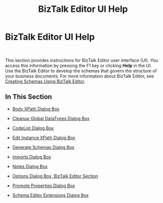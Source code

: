 ﻿---
title: BizTalk Editor UI Help
TOCTitle: BizTalk Editor UI Help
ms:assetid: 7ea2b812-8b81-4705-8370-2b4aa6b7cbb8
ms:mtpsurl: https://msdn.microsoft.com/library/Aa561034(v=BTS.80)
ms:contentKeyID: 51529224
ms.date: 08/30/2017
mtps_version: v=BTS.80
f1_keywords:
- bts10.editor.ui.help
---

# BizTalk Editor UI Help

 

This section provides instructions for BizTalk Editor user interface (UI). You access this information by pressing the F1 key or clicking **Help** in the UI. Use the BizTalk Editor to develop the schemas that govern the structure of your business documents. For more information about BizTalk Editor, see [Creating Schemas Using BizTalk Editor](https://msdn.microsoft.com/library/aa546812\(v=bts.80\)).

## In This Section

  - [Body XPath Dialog Box](body-xpath-dialog-box.md)

  - [Cleanup Global DataTypes Dialog Box](cleanup-global-datatypes-dialog-box.md)

  - [CodeList Dialog Box](codelist-dialog-box.md)

  - [Edit Instance XPath Dialog Box](edit-instance-xpath-dialog-box.md)

  - [Generate Schemas Dialog Box](generate-schemas-dialog-box.md)

  - [Imports Dialog Box](imports-dialog-box.md)

  - [Notes Dialog Box](notes-dialog-box.md)

  - [Options Dialog Box, BizTalk Editor Section](options-dialog-box-biztalk-editor-section.md)

  - [Promote Properties Dialog Box](promote-properties-dialog-box.md)

  - [Schema Editor Extensions Dialog Box](schema-editor-extensions-dialog-box.md)

